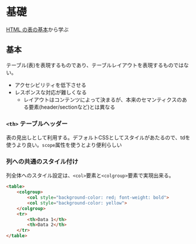 # 基礎

[HTML の表の基本](https://developer.mozilla.org/ja/docs/Learn/HTML/Tables/Basics)から学ぶ

## 基本

テーブル(表)を表現するものであり、テーブルレイアウトを表現するものではない。

- アクセシビリティを低下させる
- レスポンスな対応が難しくなる
  - レイアウトはコンテンツによって決まるが、本来のセマンティクスのある要素(header/sectionなど)とは異なる

### `<th>` テーブルヘッダー

表の見出しとして利用する。デフォルトCSSとしてスタイルがあたるので、tdを使うより良い。`scope`属性を使うとより便利らしい

### 列への共通のスタイル付け

列全体へのスタイル設定は、`<col>`要素と`<colgroup>`要素で実現出来る。

```html
<table>
    <colgroup>
        <col style="background-color: red; font-weight: bold">
        <col style="background-color: yellow">
    </colgroup>
    <tr>
        <th>Data 1</th>
        <th>Data 2</th>
    </tr>
</table>
```





